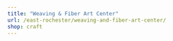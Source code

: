 ```yaml
---
title: "Weaving & Fiber Art Center"
url: /east-rochester/weaving-and-fiber-art-center/
shop: craft
---
```

